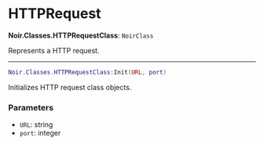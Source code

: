# HTTPRequest

**Noir.Classes.HTTPRequestClass**: `NoirClass`

Represents a HTTP request.

---

```lua
Noir.Classes.HTTPRequestClass:Init(URL, port)
```
Initializes HTTP request class objects.

### Parameters
- `URL`: string
- `port`: integer